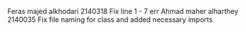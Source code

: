Feras majed alkhodari 2140318 Fix line 1 - 7 err
Ahmad maher alharthey 2140035 Fix file naming for class and added necessary imports